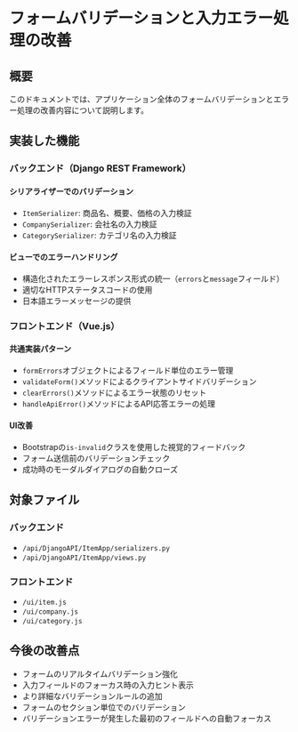 # フォームバリデーションと入力エラー処理の改善

## 概要

このドキュメントでは、アプリケーション全体のフォームバリデーションとエラー処理の改善内容について説明します。

## 実装した機能

### バックエンド（Django REST Framework）

#### シリアライザーでのバリデーション
- `ItemSerializer`: 商品名、概要、価格の入力検証
- `CompanySerializer`: 会社名の入力検証
- `CategorySerializer`: カテゴリ名の入力検証

#### ビューでのエラーハンドリング
- 構造化されたエラーレスポンス形式の統一（`errors`と`message`フィールド）
- 適切なHTTPステータスコードの使用
- 日本語エラーメッセージの提供

### フロントエンド（Vue.js）

#### 共通実装パターン
- `formErrors`オブジェクトによるフィールド単位のエラー管理
- `validateForm()`メソッドによるクライアントサイドバリデーション
- `clearErrors()`メソッドによるエラー状態のリセット
- `handleApiError()`メソッドによるAPI応答エラーの処理

#### UI改善
- Bootstrapの`is-invalid`クラスを使用した視覚的フィードバック
- フォーム送信前のバリデーションチェック
- 成功時のモーダルダイアログの自動クローズ

## 対象ファイル

### バックエンド
- `/api/DjangoAPI/ItemApp/serializers.py`
- `/api/DjangoAPI/ItemApp/views.py`

### フロントエンド
- `/ui/item.js`
- `/ui/company.js`
- `/ui/category.js`

## 今後の改善点

- フォームのリアルタイムバリデーション強化
- 入力フィールドのフォーカス時の入力ヒント表示
- より詳細なバリデーションルールの追加
- フォームのセクション単位でのバリデーション
- バリデーションエラーが発生した最初のフィールドへの自動フォーカス